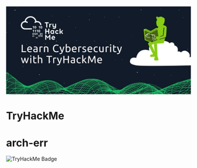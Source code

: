 ![Logo](assets/logo.jpg)

# TryHackMe

# arch-err
![TryHackMe Badge](https://tryhackme-badges.s3.amazonaws.com/archerr.png)
